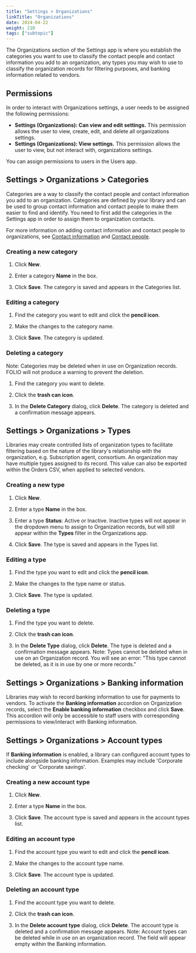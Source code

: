 ```yaml
---
title: "Settings > Organizations"
linkTitle: "Organizations"
date: 2024-04-22
weight: 210
tags: ["subtopic"]   
---
```


The Organizations section of the Settings app is where you establish the categories you want to use to classify the contact people and contact information you add to an organization, any types you may wish to use to classify the organization records for filtering purposes, and banking information related to vendors.


## Permissions

In order to interact with Organizations settings, a user needs to be assigned the following permissions:



*   **Settings (Organizations): Can view and edit settings.** This permission allows the user to view, create, edit, and delete all organizations settings.
*   **Settings (Organizations): View settings.** This permission allows the user to view, but not interact with, organizations settings.

You can assign permissions to users in the Users app.


## Settings \> Organizations \> Categories

Categories are a way to classify the contact people and contact information you add to an organization. Categories are defined by your library and can be used to group contact information and contact people to make them easier to find and identify. You need to first add the categories in the Settings app in order to assign them to organization contacts.

For more information on adding contact information and contact people to organizations, see [Contact information](../acquisitions/organizations/#contact-information) and [Contact people](../acquisitions/organizations/#contact-people).


### Creating a new category

1. Click **New**.

2. Enter a category **Name** in the box.

3. Click **Save**. The category is saved and appears in the Categories list.


### Editing a category

1. Find the category you want to edit and click the **pencil icon**.

2. Make the changes to the category name.

3. Click **Save**. The category is updated.


### Deleting a category
Note: Categories may be deleted when in use on Organization records. FOLIO will not produce a warning to prevent the deletion.

1. Find the category you want to delete.

2. Click the **trash can icon**.

3. In the **Delete Category** dialog, click **Delete**. The category is deleted and a confirmation message appears. 


## Settings \> Organizations \> Types
Libraries may create controlled lists of organization types to facilitate filtering based on the nature of the library's relationship with the organization, e.g. Subscription agent, consortium. An organization may have multiple types assigned to its record. This value can also be exported within the Orders CSV, when applied to selected vendors.

### Creating a new type

1. Click **New**.

2. Enter a type **Name** in the box.

3. Enter a type **Status**: Active or Inactive. Inactive types will not appear in the dropdown menu to assign to Organization records, but will still appear within the **Types** filter in the Organizations app.

3. Click **Save**. The type is saved and appears in the Types list.


### Editing a type

1. Find the type you want to edit and click the **pencil icon**.

2. Make the changes to the type name or status.

3. Click **Save**. The type is updated.


### Deleting a type

1. Find the type you want to delete.

2. Click the **trash can icon**.

3. In the **Delete Type** dialog, click **Delete**. The type is deleted and a confirmation message appears. Note: Types cannot be deleted when in use on an Organization record. You will see an error: "This type cannot be deleted, as it is in use by one or more records."

## Settings \> Organizations \> Banking information
Libraries may wish to record banking information to use for payments to vendors. To activate the **Banking information** accordion on Organization records, select the **Enable banking information** checkbox and click **Save**. This accordion will only be accessible to staff users with corresponding permissions to view/interact with Banking information.

## Settings \> Organizations \> Account types
If **Banking information** is enabled, a library can configured account types to include alongside banking information. Examples may include 'Corporate checking' or 'Corporate savings'.

### Creating a new account type

1. Click **New**.

2. Enter a type **Name** in the box.

3. Click **Save**. The account type is saved and appears in the account types list.


### Editing an account type

1. Find the account type you want to edit and click the **pencil icon**.

2. Make the changes to the account type name.

3. Click **Save**. The account type is updated.


### Deleting an account type

1. Find the account type you want to delete.

2. Click the **trash can icon**.

3. In the **Delete account type** dialog, click **Delete**. The account type is deleted and a confirmation message appears. Note: Account types can be deleted while in use on an organization record. The field will appear empty within the Banking information.
